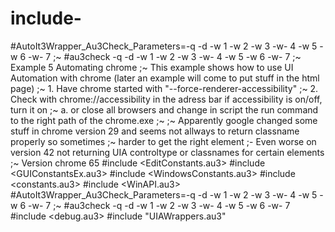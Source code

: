 # include-
#AutoIt3Wrapper_Au3Check_Parameters=-q -d -w 1 -w 2 -w 3 -w- 4 -w 5 -w 6 -w- 7 ;~ #au3check -q -d -w 1 -w 2 -w 3 -w- 4 -w 5 -w 6 -w- 7 ;~ Example 5 Automating chrome ;~ This example shows how to use UI Automation with chrome (later an example will come to put stuff in the html page) ;~ 1. Have chrome started with "--force-renderer-accessibility" ;~ 2. Check with chrome://accessibility in the adress bar if accessibility is on/off, turn it on ;~ a. or close all browsers and change in script the run command to the right path of the chrome.exe ;~ ;~ Apparently google changed some stuff in chrome version 29 and seems not allways to return classname properly so sometimes ;~ harder to get the right element ;- Even worse on version 42 not returning UIA controltype or classnames for certain elements ;~ Version chrome 65  #include &lt;EditConstants.au3> #include &lt;GUIConstantsEx.au3> #include &lt;WindowsConstants.au3> #include &lt;constants.au3> #include &lt;WinAPI.au3> #AutoIt3Wrapper_Au3Check_Parameters=-q -d -w 1 -w 2 -w 3 -w- 4 -w 5 -w 6 -w- 7 ;~ #au3check -q -d -w 1 -w 2 -w 3 -w- 4 -w 5 -w 6 -w- 7 #include &lt;debug.au3>  #include "UIAWrappers.au3"
